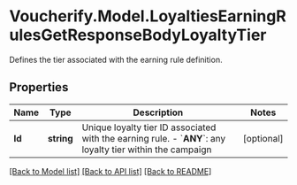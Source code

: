 # Voucherify.Model.LoyaltiesEarningRulesGetResponseBodyLoyaltyTier
Defines the tier associated with the earning rule definition.

## Properties

Name | Type | Description | Notes
------------ | ------------- | ------------- | -------------
**Id** | **string** | Unique loyalty tier ID associated with the earning rule.      - &#x60;__ANY__&#x60;: any loyalty tier within the campaign | [optional] 

[[Back to Model list]](../README.md#documentation-for-models) [[Back to API list]](../README.md#documentation-for-api-endpoints) [[Back to README]](../README.md)

